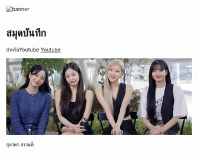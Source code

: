 ![banner](https://picsum.photos/800/250)

# สมุดบันทึก

สำหรับYoutube [Youtube](https://www.youtube.com/@BLACKPINK)

![download banner](./banner.jpg)

สุดาพร สงวนดี
